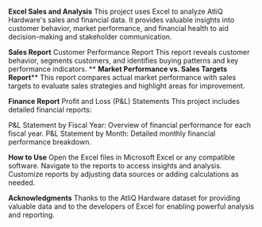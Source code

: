 **Excel Sales and Analysis**
This project uses Excel to analyze AtliQ Hardware's sales and financial data. It provides valuable insights into customer behavior, market performance, and financial health to aid decision-making and stakeholder communication.

**Sales Report**
Customer Performance Report
This report reveals customer behavior, segments customers, and identifies buying patterns and key performance indicators.
**
**Market Performance vs. Sales Targets Report****
This report compares actual market performance with sales targets to evaluate sales strategies and highlight areas for improvement.

**Finance Report**
Profit and Loss (P&L) Statements
This project includes detailed financial reports:

P&L Statement by Fiscal Year: Overview of financial performance for each fiscal year.
P&L Statement by Month: Detailed monthly financial performance breakdown.

**How to Use**
Open the Excel files in Microsoft Excel or any compatible software.
Navigate to the reports to access insights and analysis.
Customize reports by adjusting data sources or adding calculations as needed.

**Acknowledgments**
Thanks to the AtliQ Hardware dataset for providing valuable data and to the developers of Excel for enabling powerful analysis and reporting.


